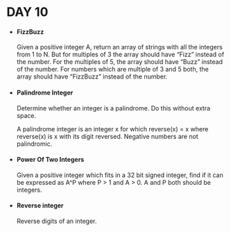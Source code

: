 <h1> DAY 10 </h1>
<ul>
  <li> <h4> FizzBuzz </h4> </li>
      <p> Given a positive integer A, return an array of strings with all the integers from 1 to N.
But for multiples of 3 the array should have “Fizz” instead of the number.
For the multiples of 5, the array should have “Buzz” instead of the number.
For numbers which are multiple of 3 and 5 both, the array should have “FizzBuzz” instead of the number.
 </p>

  <li> <h4> Palindrome Integer </h4> </li>
        <p> Determine whether an integer is a palindrome. Do this without extra space.

A palindrome integer is an integer x for which reverse(x) = x where reverse(x) is x with its digit reversed.
Negative numbers are not palindromic.
 </p>
        
  <li> <h4> Power Of Two Integers </h4> </li>
      <p> Given a positive integer which fits in a 32 bit signed integer, find if it can be expressed as A^P where P > 1 and A > 0. A and P both should be integers.
 </p>

  <li> <h4> Reverse integer </h4> </li>
        <p> Reverse digits of an integer. </p>
</ul>
